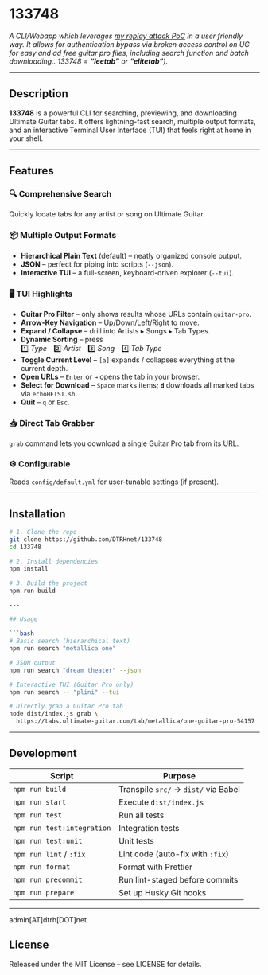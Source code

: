 # 133748

*A CLI/Webapp which leverages [my replay attack PoC]() in a user friendly way. It allows for authentication bypass via broken access control on UG for easy and ad free guitar pro files, including search function and batch downloading.. 133748 =  **“leetab”** or **“elitetab”**).*

---

## Description

**133748** is a powerful CLI for searching, previewing, and downloading Ultimate Guitar tabs. It offers lightning-fast search, multiple output formats, and an interactive Terminal User Interface (TUI) that feels right at home in your shell.

---

## Features

### 🔍 Comprehensive Search  
Quickly locate tabs for any artist or song on Ultimate Guitar.

### 📦 Multiple Output Formats
- **Hierarchical Plain Text** (default) – neatly organized console output.  
- **JSON** – perfect for piping into scripts (`--json`).  
- **Interactive TUI** – a full-screen, keyboard-driven explorer (`--tui`).

### 🖥️ TUI Highlights
- **Guitar Pro Filter** – only shows results whose URLs contain `guitar-pro`.  
- **Arrow-Key Navigation** – Up/Down/Left/Right to move.  
- **Expand / Collapse** – drill into Artists ▸ Songs ▸ Tab Types.  
- **Dynamic Sorting** – press  
  1️⃣ *Type* 2️⃣ *Artist* 3️⃣ *Song* 4️⃣ *Tab Type*  
- **Toggle Current Level** – `[a]` expands / collapses everything at the current depth.  
- **Open URLs** – `Enter` or `→` opens the tab in your browser.  
- **Select for Download** – `Space` marks items; **`d`** downloads all marked tabs via `echoHEIST.sh`.  
- **Quit** – `q` or `Esc`.

### 📥 Direct Tab Grabber
`grab` command lets you download a single Guitar Pro tab from its URL.

### ⚙️ Configurable
Reads `config/default.yml` for user-tunable settings (if present).

---

## Installation

```bash
# 1. Clone the repo
git clone https://github.com/DTRHnet/133748
cd 133748

# 2. Install dependencies
npm install

# 3. Build the project
npm run build

---

## Usage

```bash
# Basic search (hierarchical text)
npm run search "metallica one"

# JSON output
npm run search "dream theater" --json

# Interactive TUI (Guitar Pro only)
npm run search -- "plini" --tui

# Directly grab a Guitar Pro tab
node dist/index.js grab \
  https://tabs.ultimate-guitar.com/tab/metallica/one-guitar-pro-54157
```

---

## Development


| Script                     | Purpose                              |
| -------------------------- | ------------------------------------ |
| `npm run build`            | Transpile `src/` → `dist/` via Babel |
| `npm run start`            | Execute `dist/index.js`              |
| `npm run test`             | Run all tests                        |
| `npm run test:integration` | Integration tests                    |
| `npm run test:unit`        | Unit tests                           |
| `npm run lint` / `:fix`    | Lint code (auto-fix with `:fix`)     |
| `npm run format`           | Format with Prettier                 |
| `npm run precommit`        | Run lint-staged before commits       |
| `npm run prepare`          | Set up Husky Git hooks               |

---

admin\[AT\]dtrh\[DOT\]net

## License

Released under the MIT License – see LICENSE for details.
